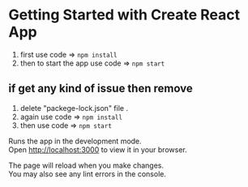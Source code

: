 # Getting Started with Create React App
 1. first use code => `npm install`
 2. then to start the app use code => `npm start`

## if get any kind of issue then remove
 1. delete "packege-lock.json" file .
 2. again use code => `npm install`
 3. then use code => `npm start`



Runs the app in the development mode.\
Open [http://localhost:3000](http://localhost:3000) to view it in your browser.

The page will reload when you make changes.\
You may also see any lint errors in the console.
